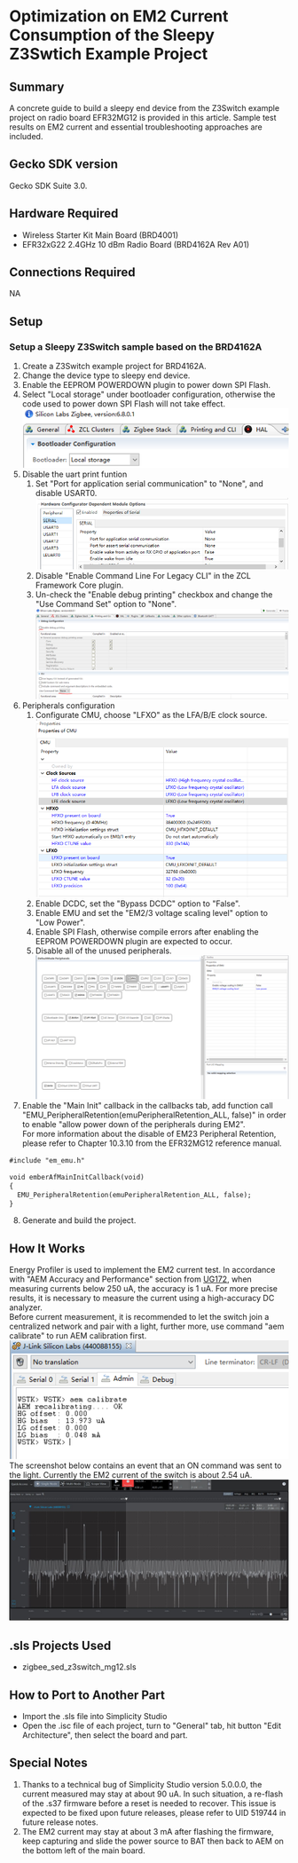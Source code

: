 # Optimization on EM2 Current Consumption of the Sleepy Z3Swtich Example Project #

## Summary ##

A concrete guide to build a sleepy end device from the Z3Switch example project on radio board EFR32MG12 is provided in this article. Sample test results on EM2 current and essential troubleshooting approaches are included.

## Gecko SDK version ##

Gecko SDK Suite 3.0.

## Hardware Required ##

* Wireless Starter Kit Main Board (BRD4001)
* EFR32xG22 2.4GHz 10 dBm Radio Board (BRD4162A Rev A01)

## Connections Required ##

NA

## Setup ##

### Setup a Sleepy Z3Switch sample based on the BRD4162A  
1. Create a Z3Switch example project for BRD4162A.
2. Change the device type to sleepy end device.
3. Enable the EEPROM POWERDOWN plugin to power down SPI Flash. 
4. Select "Local storage" under bootloader configuration, otherwise the code used to power down SPI Flash will not take effect.  
![zigbee](doc/change_bootloader_config.png)  
5. Disable the uart print funtion
    1. Set "Port for application serial communication" to "None", and disable USART0.  
    ![zigbee](doc/disable_serial_comm.png)  
    2. Disable "Enable Command Line For Legacy CLI" in the ZCL Framework Core plugin.  
    3. Un-check the "Enable debug printing" checkbox and change the "Use Command Set" option to "None".  
    ![zigbee](doc/disable_debug_printing.png)  
6. Peripherals configuration
    1. Configurate CMU, choose "LFXO" as the LFA/B/E clock source.  
    ![zigbee](doc/change_cmu_clock_sources.png)
    2. Enable DCDC, set the "Bypass DCDC" option to "False".  
    3. Enable EMU and set the "EM2/3 voltage scaling level" option to "Low Power".
    4. Enable SPI Flash, otherwise compile errors after enabling the EEPROM POWERDOWN plugin are expected to occur.
    5. Disable all of the unused peripherals.  
    ![zigbee](doc/enable_emu.png)  
7. Enable the "Main Init" callback in the callbacks tab, add function call "EMU_PeripheralRetention(emuPeripheralRetention_ALL, false)" in order to enable "allow power down of the peripherals during EM2".  
For more information about the disable of EM23 Peripheral Retention, please refer to Chapter 10.3.10 from the EFR32MG12 reference manual.  
```
#include "em_emu.h"
```
```
void emberAfMainInitCallback(void)
{
  EMU_PeripheralRetention(emuPeripheralRetention_ALL, false);
}
```
8. Generate and build the project.  

## How It Works ##

Energy Profiler is used to implement the EM2 current test. In accordance with "AEM Accuracy and Performance" section from [UG172](https://www.silabs.com/documents/public/user-guides/ug172-brd4320a-user-guide.pdf), when measuring currents below 250 uA, the accuracy is 1 uA. For more precise results, it is necessary to measure the current using a high-accuracy DC analyzer.  
Before current measurement, it is recommended to let the switch join a centralized network and pair with a light, further more, use command "aem calibrate" to run AEM calibration first.  
![zigbee](doc/aem_calibrate.png)  
The screenshot below contains an event that an ON command was sent to the light. Currently the EM2 current of the switch is about 2.54 uA.  
![zigbee](doc/current_measurement_result.png)  

## .sls Projects Used ##

* zigbee_sed_z3switch_mg12.sls

## How to Port to Another Part ##

* Import the .sls file into Simplicity Studio
* Open the .isc file of each project, turn to "General" tab, hit button "Edit Architecture", then select the board and part.

## Special Notes ##

1. Thanks to a technical bug of Simplicity Studio version 5.0.0.0, the current measured may stay at about 90 uA. In such situation, a re-flash of the .s37 firmware before a reset is needed to recover. This issue is expected to be fixed upon future releases, please refer to UID 519744 in future release notes.  
2. The EM2 current may stay at about 3 mA after flashing the firmware, keep capturing and slide the power source to BAT then back to AEM on the bottom left of the main board.   

